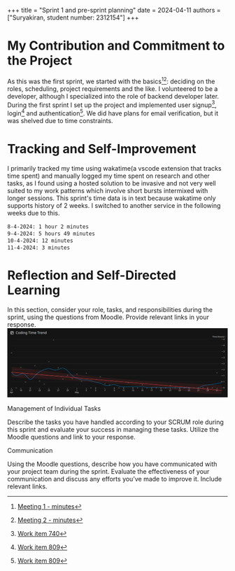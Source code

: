 +++
title = "Sprint 1 and pre-sprint planning"
date = 2024-04-11
authors = ["Suryakiran, student number: 2312154"]
+++

# My Contribution and Commitment to the Project

As this was the first sprint, we started with the basics[^1][^2]: deciding on the roles, scheduling, project requirements and the like. I volunteered to be a developer, although I specialized into the role of backend developer later. During the first sprint I set up the project and implemented user signup[^3], login[^4] and authentication[^4]. We did have plans for email verification, but it was shelved due to time constraints.


# Tracking and Self-Improvement

I primarily tracked my time using wakatime(a vscode extension that tracks time spent) and manually logged my time spent on research and other tasks, as I found using a hosted solution to be invasive and not very well suited to my work patterns which involve short bursts intermixed with longer sessions. This sprint's time data is in text because wakatime only supports history of 2 weeks. I switched to another service in the following weeks due to this.

```
8-4-2024: 1 hour 2 minutes
9-4-2024: 5 hours 49 minutes
10-4-2024: 12 minutes
11-4-2024: 3 minutes
```

# Reflection and Self-Directed Learning

In this section, consider your role, tasks, and responsibilities during the sprint, using the questions from Moodle. Provide relevant links in your response.
![graph showing time](time-spent-se-1.png)


Management of Individual Tasks

Describe the tasks you have handled according to your SCRUM role during this sprint and evaluate your success in managing these tasks. Utilize the Moodle questions and link to your response.



Communication

Using the Moodle questions, describe how you have communicated with your project team during the sprint. Evaluate the effectiveness of your communication and discuss any efforts you’ve made to improve it. Include relevant links.

[^1]: [Meeting 1 - minutes](https://dev.azure.com/Software-Engineering-2024/Group%204/_wiki/wikis/Group-4.wiki/18/The-1st-meeting-March-22-2024)

[^2]: [Meeting 2 - minutes](https://dev.azure.com/Software-Engineering-2024/Group%204/_wiki/wikis/Group-4.wiki/19/The-2nd-meeting-March-23-2024)

[^3]: [Work item 740](https://dev.azure.com/Software-Engineering-2024/Group%204/_workitems/edit/740)

[^4]: [Work item 809](https://dev.azure.com/Software-Engineering-2024/Group%204/_workitems/edit/809)